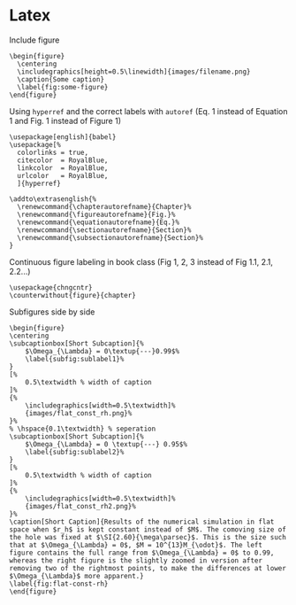 # Latex

Include figure

```text
\begin{figure}
  \centering
  \includegraphics[height=0.5\linewidth]{images/filename.png}
  \caption{Some caption}
  \label{fig:some-figure}
\end{figure}
```

Using `hyperref` and the correct labels with `autoref` \(Eq. 1 instead of Equation 1 and Fig. 1 instead of Figure 1\)

```text
\usepackage[english]{babel}
\usepackage[%
  colorlinks = true,
  citecolor  = RoyalBlue,
  linkcolor  = RoyalBlue,
  urlcolor   = RoyalBlue,
  ]{hyperref}
  
\addto\extrasenglish{%
  \renewcommand{\chapterautorefname}{Chapter}%
  \renewcommand{\figureautorefname}{Fig.}%
  \renewcommand{\equationautorefname}{Eq.}%
  \renewcommand{\sectionautorefname}{Section}%
  \renewcommand{\subsectionautorefname}{Section}%
}
```

Continuous figure labeling in book class \(Fig 1, 2, 3 instead of Fig 1.1, 2.1, 2.2...\)

```text
\usepackage{chngcntr}
\counterwithout{figure}{chapter}
```

Subfigures side by side

```text
\begin{figure}
\centering
\subcaptionbox[Short Subcaption]{%
    $\Omega_{\Lambda} = 0\textup{---}0.99$%
    \label{subfig:sublabel1}%
}
[%
    0.5\textwidth % width of caption
]%
{%
    \includegraphics[width=0.5\textwidth]%
    {images/flat_const_rh.png}%
}%
% \hspace{0.1\textwidth} % seperation
\subcaptionbox[Short Subcaption]{%
    $\Omega_{\Lambda} = 0 \textup{---} 0.95$%
    \label{subfig:sublabel2}%
}
[%
    0.5\textwidth % width of caption
]%
{%
    \includegraphics[width=0.5\textwidth]%
    {images/flat_const_rh2.png}%
}%
\caption[Short Caption]{Results of the numerical simulation in flat space when $r_h$ is kept constant instead of $M$. The comoving size of the hole was fixed at $\SI{2.60}{\mega\parsec}$. This is the size such that at $\Omega_{\Lambda} = 0$, $M = 10^{13}M_{\odot}$. The left figure contains the full range from $\Omega_{\Lambda} = 0$ to 0.99, whereas the right figure is the slightly zoomed in version after removing two of the rightmost points, to make the differences at lower $\Omega_{\Lambda}$ more apparent.}
\label{fig:flat-const-rh}
\end{figure}
```

